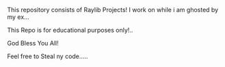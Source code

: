 This repository consists of Raylib Projects! I work on while i am ghosted by my ex...

This Repo is for educational purposes only!..


God Bless You All!


Feel free to Steal ny code.....
